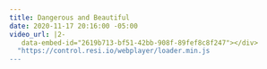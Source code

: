 ```yaml
---
title: Dangerous and Beautiful
date: 2020-11-17 20:16:00 -05:00
video_url: |2-
   data-embed-id="2619b713-bf51-42bb-908f-89fef8c8f247"></div>
  "https://control.resi.io/webplayer/loader.min.js
---
```



